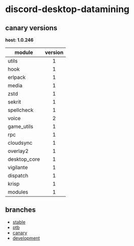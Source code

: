 # discord-desktop-datamining

## canary versions

**host: 1.0.246**

| module | version |
| ------ | :-----: |
| utils | 1 |
| hook | 1 |
| erlpack | 1 |
| media | 1 |
| zstd | 1 |
| sekrit | 1 |
| spellcheck | 1 |
| voice | 2 |
| game_utils | 1 |
| rpc | 1 |
| cloudsync | 1 |
| overlay2 | 1 |
| desktop_core | 1 |
| vigilante | 1 |
| dispatch | 1 |
| krisp | 1 |
| modules | 1 |

## branches

- [stable](https://github.com/OpenAsar/discord-desktop-datamining/tree/stable)
- [ptb](https://github.com/OpenAsar/discord-desktop-datamining/tree/ptb)
- [canary](https://github.com/OpenAsar/discord-desktop-datamining/tree/canary)
- [development](https://github.com/OpenAsar/discord-desktop-datamining/tree/development)